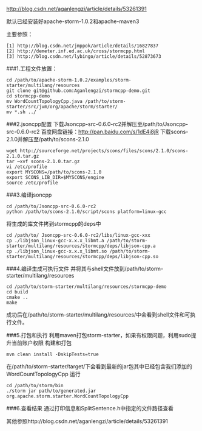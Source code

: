 http://blog.csdn.net/aganlengzi/article/details/53261391

默认已经安装好apache-storm-1.0.2和apache-maven3

主要参照：
```
[1] http://blog.csdn.net/jmppok/article/details/16827837 
[2] http://demeter.inf.ed.ac.uk/cross/stormcpp.html 
[3] http://blog.csdn.net/lybingo/article/details/52873673 
```
###1.工程文件放置：
```
cd /path/to/apache-storm-1.0.2/examples/storm-starter/multilang/resources
git clone git@github.com:Aganlengzi/stormcpp-demo.git
cd stormcpp-demo
mv WordCountTopologyCpp.java /path/to/storm-starter/src/jvm/org/apache/storm/starter/
mv *.sh ../
```
###2.jsoncpp配置
下载Jsoncpp-src-0.6.0-rc2并解压至/path/to/Jsoncpp-src-0.6.0-rc2
百度网盘链接：http://pan.baidu.com/s/1dE4j8jR
下载scons-2.1.0并解压至/path/to/scons-2.1.0
```
wget http://sourceforge.net/projects/scons/files/scons/2.1.0/scons-2.1.0.tar.gz
tar –xvf scons-2.1.0.tar.gz
vi /etc/profile
export MYSCONS=/path/to/scons-2.1.0
export SCONS_LIB_DIR=$MYSCONS/engine
source /etc/profile
```
###3.编译jsoncpp
```
cd /path/to/Jsoncpp-src-0.6.0-rc2
python /path/to/scons-2.1.0/script/scons platform=linux-gcc
```
将生成的库文件拷到stormcpp的deps中
```
cd /path/to/ Jsoncpp-src-0.6.0-rc2/libs/linux-gcc-xxx
cp ./libjson_linux-gcc-x.x.x_libmt.a /path/to/storm-starter/multilang/resources/stormcpp/deps/libjson-cpp.a
cp ./libjson_linux-gcc-x.x.x_libmt.so /path/to/storm-starter/multilang/resources/stormcpp/deps/libjson-cpp.so
```
###4.编译生成可执行文件
并将其与shell文件放到/path/to/storm-starter/multilang/resources
```
cd /path/to/storm-starter/multilang/resources/stormcpp-demo
cd build
cmake ..
make
```
成功后在/path/to/storm-starter/multilang/resources/中会看到shell文件和可执行文件。

###5.打包和执行
利用maven打包storm-starter，如果有权限问题，利用sudo提升当前账户权限
构建和打包
```
mvn clean install -DskipTests=true 
```
在/path/to/storm-starter/target/下会看到最新的jar包其中已经包含我们添加的WordCountTopologyCpp
运行
```
cd /path/to/storm/bin
./storm jar path/to/generated.jar org.apache.storm.starter.WordCountTopologyCpp
```
###6.查看结果
通过打印信息和SplitSentence.h中指定的文件路径查看

其他参照http://blog.csdn.net/aganlengzi/article/details/53261391
